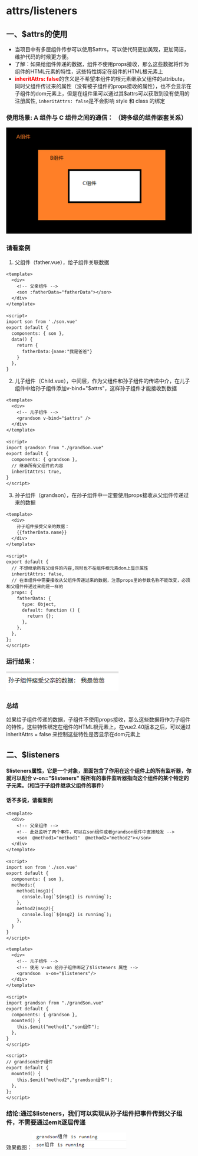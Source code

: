# attrs/listeners

## 一、$attrs的使用
+ 当项目中有多层组件传参可以使用$attrs，可以使代码更加美观，更加简洁，维护代码的时候更方便。
+ 了解：如果给组件传递的数据，组件不使用props接收，那么这些数据将作为组件的HTML元素的特性，这些特性绑定在组件的HTML根元素上
+ <strong style="color:red">inheritAttrs: false</strong>的含义是不希望本组件的根元素继承父组件的attribute，同时父组件传过来的属性（没有被子组件的props接收的属性），也不会显示在子组件的dom元素上，但是在组件里可以通过其$attrs可以获取到没有使用的注册属性, ``inheritAttrs: false``是不会影响 style 和 class 的绑定

### 使用场景:  A 组件与 C 组件之间的通信： （跨多级的组件嵌套关系）
![alt](/abc%E9%80%8F%E4%BC%A0.png)

### 请看案例

1. 父组件（father.vue），给子组件关联数据
```vue
<template>
  <div>
    <!-- 父亲组件 -->
    <son :fatherData="fatherData"></son>
  </div>
</template> 

<script>
import son from './son.vue'
export default {
  components: { son },
  data() {
    return {
      fatherData:{name:"我是爸爸"}
    }
  },
}
```
2. 儿子组件（Child.vue），中间层，作为父组件和孙子组件的传递中介，在儿子组件中给孙子组件添加v-bind="$attrs"，这样孙子组件才能接收到数据

```vue
<template>
  <div>
    <!-- 儿子组件 -->
    <grandson v-bind="$attrs" />
  </div>
</template>

<script>
import grandson from "./grandSon.vue"
export default {
  components: { grandson },
  // 继承所有父组件的内容
  inheritAttrs: true,
}
</script>
```

3. 孙子组件（grandson），在孙子组件中一定要使用props接收从父组件传递过来的数据
```vue
<template>
  <div>
    孙子组件接受父亲的数据：
    {{fatherData.name}}
  </div>
</template>

<script>
export default {
  // 不想继承所有父组件的内容,同时也不在组件根元素dom上显示属性
  inheritAttrs: false,
  // 在本组件中需要接收从父组件传递过来的数据，注意props里的参数名称不能改变，必须和父组件传递过来的是一样的
  props: {
    fatherData: {
      type: Object,
      default: function () {
        return {};
      },
    },
  },
};
</script>
```

### 运行结果：
![alt](/attrs.png)

### 总结
如果给子组件传递的数据，子组件不使用props接收，那么这些数据将作为子组件的特性，这些特性绑定在组件的HTML根元素上，在vue2.40版本之后，可以通过inheritAttrs = false 来控制这些特性是否显示在dom元素上 


## 二、$listeners

#### $listeners属性，它是一个对象，里面包含了作用在这个组件上的所有监听器，你就可以配合 v-on="$listeners" 将所有的事件监听器指向这个组件的某个特定的子元素。（相当于子组件继承父组件的事件）

#### 话不多说，请看案例

```vue
<template>
  <div>
    <!-- 父亲组件 -->
    <!-- 此处监听了两个事件，可以在son组件或者grandson组件中直接触发 -->
    <son  @method1="method1"  @method2="method2"></son>
  </div>
</template> 

<script>
import son from './son.vue'
export default {
  components: { son },
  methods:{
    method1(msg1){
      console.log(`${msg1} is running`);
    },
    method2(msg2){
      console.log(`${msg2} is running`);
    },
  }
}
</script>
```

```vue
<template>
  <div>
    <!-- 儿子组件 -->
    <!-- 使用 v-on 给孙子组件绑定了$listeners 属性 -->
    <grandson  v-on="$listeners"/>
  </div>
</template>

<script>
import grandson from "./grandSon.vue"
export default {
  components: { grandson },
  mounted() {
    this.$emit("method1","son组件");
  },
}
</script>
```


```vue
<script>
// grandson孙子组件
export default {
  mounted() {
    this.$emit("method2","grandson组件");
  },
};
</script>
```

### 结论:通过$listeners，我们可以实现从孙子组件把事件传到父子组件，不需要通过emit逐层传递
效果截图：![alt](/$listeners.png)

